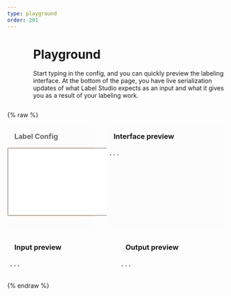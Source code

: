 ```yaml
---
type: playground
order: 201
---
```


<div style="padding-left: 60px; max-width: 700px; margin: 0 auto; margin-bottom: 2em;">
    <h1>Playground</h1>
    Start typing in the config, and you can quickly preview the labeling interface. At the bottom of the page, you have live serialization updates of what Label Studio expects as an input and what it gives you as a result of your labeling work.
</div>


{% raw %}

<style scoped>
 .content {
     max-width: none !important;
     margin-left: 0 !important;
     padding: 1em 0 0 0;
 }

 .validation {
     margin-top: 1em;
     margin-left: 1em;
     color: red;
     text-transform: capitalize;
 }
 
 h3 {
  margin: 1em !important;
  width: unset;
  height: unset;
 }
 
 iframe {
     border: 0;
 }
 
 #render-editor {
     width: 100%;
 }

 #editor-wrap {
     background-color: rgb(252,252,252);
     padding: 5px;
     display: none;
 }

 .preview {
     padding: 5px;
     overflow: auto;
 }
 
.editor-row {
    display: flex; 
    margin-bottom: 1em; 
    width: 100% !important;
}

 .data-row {
    display: flex;
 }
 
.preview-col {
    width: 60%; 
    flex: 1; 
    background: rgb(252,252,252);
 }

.editor-area {
    border: 1px solid #f48a4259;
}
 
 .config-col {
    color: rgba(0,0,0,.6); 
    background: rgb(252,252,252); 
    margin-right: 2em; 
    width: 40%; 
 }

 .input-col {
 width: 49%;
 margin-right: 2%;
 }

 .output-col {
    width: 49%;
 }
 
@media screen and (max-width: 900px) {
.editor-row {
    flex-direction: column;
 }

 .data-row {
    flex-direction: column;
 }

.preview-col {
    width: 100%;
}

.config-col {
    width: 100%;
 }
 
 .input-col, .output-col { width: 100%; }
 
}
 
</style>

<div>
  <div class="editor-row">
    <div class="config-col">
      <h3>Label Config</h3>
      <div class="editor-area">
      <!-- Textarea -->
      <textarea name="label_config" cols="40" rows="10" class="project-form htx-html-editor"
                id="id_label_config"></textarea>
      </div>
      <div class="validation"></div><br>
    </div>
    <div class="preview-col">
      <h3>Interface preview</h3>
      <div id="editor-wrap"></div>
      <pre class="preview" id="preload-editor">...</pre>
    </div>
  </div>
</div>

<!--  & Preview in two cols -->
<div class="data-row">
  <div class="input-col">
    <h3>Input preview</h3>
    <div>
      <pre class="preview" id="upload-data-example">...</pre>
    </div>
  </div>
  <div class="output-col">
    <h3>Output preview</h3>
    <div class="ui positive message">
      <pre class="preview" id="data-results">...</pre>
    </div>
  </div>
</div>
</div>

<script>
 function debounce(func, wait, immediate) {
     let timeout;

     return function () {
         const context = this, args = arguments;
         const later = () => {
             timeout = null;
             if (!immediate) func.apply(context, args);
         };
         const callNow = immediate && !timeout;

         clearTimeout(timeout);
         timeout = setTimeout(later, wait);
         if (callNow) func.apply(context, args);
     };
 }

 $(function () {
    var prev_completion = null;
    
    // serialize editor output by timer
    setInterval(function () {
      let iframe = document.getElementById('render-editor');
      if (iframe !== null) {
        let Htx = iframe.contentWindow.Htx;
        if (typeof Htx !== 'undefined') {
          var completion = JSON.stringify(Htx.completionStore.selected.serializeCompletion(), null, 4);
          if (prev_completion !== completion) {
            $('#data-results').text(completion);
            prev_completion = completion;
          }
        }
      }
    }, 500);


     var host = "https://go.heartex.net";
     var url_string = window.location.href
     var url = new URL(url_string);
     
     // Label code mirror
     let labelEditor = CodeMirror.fromTextArea(document.getElementById('id_label_config'), {
         lineNumbers: true,
         mode: "text/html",         
     });

     var _c = url.searchParams.get("config");
     if (_c && _c.length > 0) {
         var config = url.searchParams.get("config");
         config = config.replace(/[<][b][r][>]/gm, "\n");
         labelEditor.setValue(config);
     } else {
         labelEditor.setValue(`<View>
         
<!-- Image with Polygons -->
<View style="padding: 25px; 
             box-shadow: 2px 2px 8px #AAA">
  <Header value="Label the image with polygons"/>
  <Image name="img" value="$image"/>
  <Text name="text1" 
        value="Select label, start to click on image"/>
        
  <PolygonLabels name="tag" toName="img">
    <Label value="Opossum" background="red"/>
    <Label value="Cat" background="blue"/>  
  </PolygonLabels>
</View>

<!-- Text with multi-choices -->
<View style="margin-top: 20px; padding: 25px; 
             box-shadow: 2px 2px 8px #AAA;">
  <Header value="Classify the text"/>
  <Text name="text2" value="$text"/>
  
  <Choices name="" toName="img" choice="multiple">
    <Choice alias="wisdom" value="Wisdom"/>
    <Choice alias="long" value="Long"/>
  </Choices>
</View>

</View>
`);
     }
     validate_config(labelEditor);
     
     // refresh for proper line numbers drawing
     labelEditor.refresh();
     // add validation
     labelEditor.on('change', debounce(function (editor) {
         validate_config(editor);
     }, 500));

     window.labelEditor = labelEditor;

     function validate_name() {
         let name = $('#id_title').val();
         validation_message('', 0);         
         return 0;
     }

     function validation_message(msg, status) {
         let o = $('.validation');
         o.text(msg);

         if (status === -1) {
             o.removeClass('hidden');
             o.addClass('visible');
         }
         if (status === 0) {
             o.removeClass('visible');
             o.addClass('hidden');
         }
     }

     // storage of validation results
     // let is_collection_ok = false;
     let is_label_ok = false;

     function editor_iframe(res) {
         // generate new iframe
         let iframe = $('<iframe><iframe>');
         iframe.className="editor-preview";
         // add iframe to wrapper div
         $('#editor-wrap').append(iframe);
         $('#editor-wrap').fadeIn();
         
         iframe.on('load', function () {
             // remove old iframe
             $('#render-editor').hide();
             $('#render-editor').remove();
             // assign id to new iframe
             iframe.attr('id', 'render-editor');
             // force to hide undo / redo / reset buttons 
             $('#render-editor').contents().find('head').append('<style>.ls-panel{display:none;}</style>');
             iframe.show();
             // set height for iframe
             let obj = document.getElementById('render-editor');
             obj.style.height = (obj.contentWindow.document.body.scrollHeight + 30) + 'px';
             // hide "..."
             $('#preload-editor').hide();
         });

         // load new data into iframe
         iframe.attr('srcdoc', res);
     }

     function show_render_editor(editor) {
         let config = labelEditor.getValue();
         $.ajax({
             url: host + '/demo/render-editor?full_editor=t&config=' + encodeURIComponent(config),
             method: 'GET',
             success: editor_iframe,
             error: function() {
                 $('#preload-editor').show();
             }
         })
     }
     
     // send request to server with configs to validate
     function validate_config(editor) {

         // get current scheme type from current editor
         let url = host + '/api/projects/validate/';
         var val = labelEditor.getValue();

         if (!val.length)
             return;

         // label config validation
         $.ajax({
             url: url,
             method: 'POST',
             data: {label_config: val},
             success: function (res) {
                 is_label_ok = true;
                 validation_message('', 0);
                 $('#render-editor').show();
                 show_render_editor(editor);
                 // check_submit_button();
             },
             error: function (res) {
                 is_label_ok = false;
                 validation_message(res.responseJSON['label_config'][0], -1);
                 $('#render-editor').hide();
                 // check_submit_button();
             }
         });

         // load sample task
         $.get({
             url: host + '/business/projects/upload-example/',
             data: {label_config: val}
         })
          .fail(o => {
              $('#upload-data-example').text('...')
          })
          .done(o => {
              $('#upload-data-example').text(JSON.stringify(JSON.parse(o), null, 4))
          })
     }

 });
</script>


{% endraw %}
